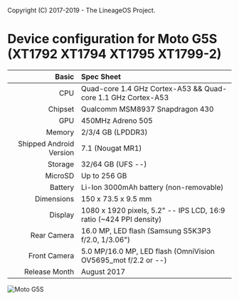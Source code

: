 Copyright (C) 2017-2019 - The LineageOS Project.

Device configuration for Moto G5S (XT1792 XT1794 XT1795 XT1799-2)
===========================================
Basic   | Spec Sheet
-------:|:-------------------------
CPU     | Quad-core 1.4 GHz Cortex-A53 && Quad-core 1.1 GHz Cortex-A53
Chipset | Qualcomm MSM8937 Snapdragon 430
GPU     | 450MHz Adreno 505
Memory  | 2/3/4 GB (LPDDR3)
Shipped Android Version | 7.1 (Nougat MR1)
Storage | 32/64 GB (UFS --<!--UFS version?-->)
MicroSD | Up to 256 GB
Battery | Li-Ion 3000mAh battery (non-removable)
Dimensions | 150 x 73.5 x 9.5 mm
Display | 1080 x 1920 pixels, 5.2" --<!--Type of display?--> IPS LCD, 16:9 ratio (~424 PPI density)
Rear Camera  | 16.0 MP, LED flash (Samsung S5K3P3 f/2.0, 1/3.06")
Front Camera | 5.0 MP/16.0 MP, LED flash (OmniVision OV5695_mot f/2.2 or --<!--Need XT1799-2 front camera details-->)
Release Month | August 2017

![Moto G5S](https://cdn2.gsmarena.com/vv/pics/motorola/motorola-moto-g5s-2.jpg "Moto G5S")

<!--Reference comments:-->
<!--Display | 1440 x 2560 pixels, 5.7" LTPS IPS LCD, 16:9 ratio (~515 PPI density)-->

<!--Places with -- are needed information yet to be inputed-->
